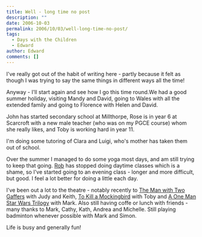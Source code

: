 ```yaml
---
title: Well - long time no post
description: ""
date: 2006-10-03
permalink: 2006/10/03/well-long-time-no-post/
tags:
  - Days with the Children
  - Edward
author: Edward
comments: []
---
```


I\'ve really got out of the habit of writing here - partly because it
felt as though I was trying to say the same things in different ways all
the time!

Anyway - I\'ll start again and see how I go this time round.We had a
good summer holiday, visiting Mandy and David, going to Wales with all
the extended family and going to Florence with Helen and David.

John has started secondary school at Millthorpe, Rose is in year 6 at
Scarcroft with a new male teacher (who was on my PGCE course) whom she
really likes, and Toby is working hard in year 11.

I\'m doing some tutoring of Clara and Luigi, who\'s mother has taken
them out of school.

Over the summer I managed to do some yoga most days, and am still trying
to keep that going. [Rob][1] has stopped doing daytime classes which is
a shame, so I\'ve started going to an evening class - longer and more
difficult, but good. I feel a lot better for doing a little each day.

I\'ve been out a lot to the theatre - notably recently to [The Man with
Two Gaffers][2] with Judy and Keith, [To Kill a Mockingbird][3] with
Toby and [A One Man Star Wars Trilogy][4] with Mark. Also still having
coffe or lunch with friends - many thanks to Mark, Cathy, Kath, Andrea
and Michelle. Still playing badminton whenever possible with Mark and
Simon.

Life is busy and generally fun!



[1]: https://www.yogayork.com/
[2]: https://www.yorktheatreroyal.co.uk/cgi/events/events.cgi?t=template&a=196
[3]: https://wyplayhouse.com/events/event_details.asp?event_ID=513
[4]: https://wyplayhouse.com/events/event_details.asp?event_ID=528
